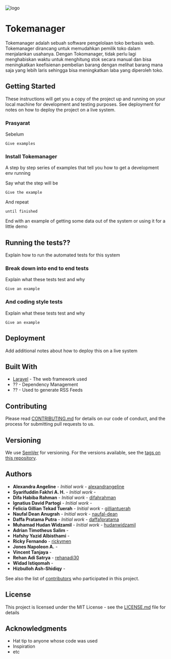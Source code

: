 ![logo](https://raw.githubusercontent.com/naufal-dean/Tugas-SPARTA-2-VS-10/master/public/images/logo.png)
# Tokemanager

Tokemanager adalah sebuah software pengelolaan toko berbasis web. Tokemanager dirancang untuk memudahkan pemilik toko dalam menjalankan usahanya. Dengan Tokomanager, tidak perlu lagi menghabiskan waktu untuk menghitung stok secara manual dan bisa meningkatkan keefisienan pembelian barang dengan melihat barang mana saja yang lebih laris sehingga bisa meningkatkan laba yang diperoleh toko.

## Getting Started

These instructions will get you a copy of the project up and running on your local machine for development and testing purposes. See deployment for notes on how to deploy the project on a live system.

### Prasyarat

Sebelum 

```
Give examples
```

### Install Tokemanager

A step by step series of examples that tell you how to get a development env running

Say what the step will be

```
Give the example
```

And repeat

```
until finished
```

End with an example of getting some data out of the system or using it for a little demo

## Running the tests??

Explain how to run the automated tests for this system

### Break down into end to end tests

Explain what these tests test and why

```
Give an example
```

### And coding style tests

Explain what these tests test and why

```
Give an example
```

## Deployment

Add additional notes about how to deploy this on a live system

## Built With

* [Laravel](https://laravel.com/) - The web framework used
* ?? - Dependency Management
* ?? - Used to generate RSS Feeds

## Contributing

Please read [CONTRIBUTING.md](https://gist.github.com/PurpleBooth/b24679402957c63ec426) for details on our code of conduct, and the process for submitting pull requests to us.

## Versioning

We use [SemVer](http://semver.org/) for versioning. For the versions available, see the [tags on this repository](https://github.com/your/project/tags). 

## Authors

* **Alexandra Angeline** - *Initial work* - [alexandrangeline](https://github.com/alexandrangeline)
* **Syarifuddin Fakhri A. H.** - *Initial work* - []()
* **Difa Habiba Rahman** - *Initial work* - [difahrahman](https://github.com/difahrahman)
* **Ignatius David Partogi** - *Initial work* - []()
* **Felicia Gillian Tekad Tuerah** - *Initial work* - [gilliantuerah](https://github.com/gilliantuerah)
* **Naufal Dean Anugrah** - *Initial work* - [naufal-dean](https://github.com/naufal-dean)
* **Daffa Pratama Putra** - *Initial work* - [daffa1pratama](https://github.com/daffa1pratama)
* **Muhamad Hudan Widzamil** - *Initial work* - [hudanwidzamil](https://github.com/hudanwidzamil)
* **Adrian Timotheus Salim** -
* **Hafshy Yazid Albisthami** -
* **Ricky Fernando** - [rickymen](https://github.com/rickymen)
* **Jones Napoleon A.** -
* **Vincent Tanjaya** -
* **Rehan Adi Satrya** - [rehanadi30](https://github.com/rehanadi30)
* **Widad Istiqomah** -
* **Hizbulloh Ash-Shidiqy** -

See also the list of [contributors](https://github.com/naufal-dean/Tugas-SPARTA-2-VS-10/contributors) who participated in this project.

## License

This project is licensed under the MIT License - see the [LICENSE.md](LICENSE.md) file for details

## Acknowledgments

* Hat tip to anyone whose code was used
* Inspiration
* etc

